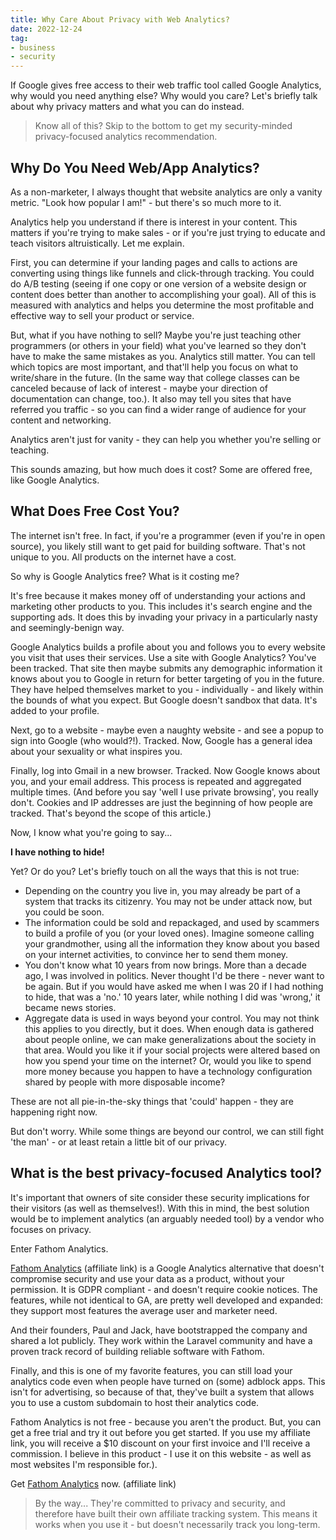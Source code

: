```yaml
---
title: Why Care About Privacy with Web Analytics?
date: 2022-12-24
tag:
- business
- security
---
```

If Google gives free access to their web traffic tool called Google Analytics, why would you need anything else? Why would you care? Let's briefly talk about why privacy matters and what you can do instead.

<!--more-->

> Know all of this? Skip to the bottom to get my security-minded privacy-focused analytics recommendation.

## Why Do You Need Web/App Analytics?

As a non-marketer, I always thought that website analytics are only a vanity metric. "Look how popular I am!" - but there's so much more to it.

Analytics help you understand if there is interest in your content. This matters if you're trying to make sales - or if you're just trying to educate and teach visitors altruistically. Let me explain.

First, you can determine if your landing pages and calls to actions are converting using things like funnels and click-through tracking.  You could do A/B testing (seeing if one copy or one version of a website design or content does better than another to accomplishing your goal).  All of this is measured with analytics and helps you determine the most profitable and effective way to sell your product or service.

But, what if you have nothing to sell? Maybe you're just teaching other programmers (or others in your field) what you've learned so they don't have to make the same mistakes as you.  Analytics still matter.  You can tell which topics are most important, and that'll help you focus on what to write/share in the future. (In the same way that college classes can be canceled because of lack of interest - maybe your direction of documentation can change, too.). It also may tell you sites that have referred you traffic - so you can find a wider range of audience for your content and networking.

Analytics aren't just for vanity - they can help you whether you're selling or teaching.

This sounds amazing, but how much does it cost? Some are offered free, like Google Analytics.

## What Does Free Cost You?

The internet isn't free.  In fact, if you're a programmer (even if you're in open source), you likely still want to get paid for building software. That's not unique to you. All products on the internet have a cost.

So why is Google Analytics free? What is it costing me?  

It's free because it makes money off of understanding your actions and marketing other products to you. This includes it's search engine and the supporting ads. It does this by invading your privacy in a particularly nasty and seemingly-benign way.

Google Analytics builds a profile about you and follows you to every website you visit that uses their services.  Use a site with Google Analytics? You've been tracked.  That site then maybe submits any demographic information it knows about you to Google in return for better targeting of you in the future.  They have helped themselves market to you - individually - and likely within the bounds of what you expect. But Google doesn't sandbox that data. It's added to your profile.

Next, go to a website - maybe even a naughty website - and see a popup to sign into Google (who would?!).  Tracked. Now, Google has a general idea about your sexuality or what inspires you.  

Finally, log into Gmail in a new browser.  Tracked. Now Google knows about you, and your email address.  This process is repeated and aggregated multiple times.  (And before you say 'well I use private browsing', you really don't.  Cookies and IP addresses are just the beginning of how people are tracked. That's beyond the scope of this article.)

Now, I know what you're going to say...

**I have nothing to hide!** 

Yet?  Or do you? Let's briefly touch on all the ways that this is not true:

* Depending on the country you live in, you may already be part of a system that tracks its citizenry. You may not be under attack now, but you could be soon.
* The information could be sold and repackaged, and used by scammers to build a profile of you (or your loved ones).  Imagine someone calling your grandmother, using all the information they know about you based on your internet activities, to convince her to send them money.
* You don't know what 10 years from now brings. More than a decade ago, I was involved in politics. Never thought I'd be there - never want to be again. But if you would have asked me when I was 20 if I had nothing to hide, that was a 'no.'  10 years later, while nothing I did was 'wrong,' it became news stories.
* Aggregate data is used in ways beyond your control.  You may not think this applies to you directly, but it does.  When enough data is gathered about people online, we can make generalizations about the society in that area. Would you like it if your social projects were altered based on how you spend your time on the internet?  Or, would you like to spend more money because you happen to have a technology configuration shared by people with more disposable income?

These are not all pie-in-the-sky things that 'could' happen - they are happening right now.

But don't worry. While some things are beyond our control, we can still fight 'the man' - or at least retain a little bit of our privacy.

## What is the best privacy-focused Analytics tool?

It's important that owners of site consider these security implications for their visitors (as well as themselves!). With this in mind, the best solution would be to implement analytics (an arguably needed tool) by a vendor who focuses on privacy.

Enter Fathom Analytics.

[Fathom Analytics](https://usefathom.com/ref/NGDXMB) (affiliate link) is a Google Analytics alternative that doesn't compromise security and use your data as a product, without your permission.  It is GDPR compliant - and doesn't require cookie notices. The features, while not identical to GA, are pretty well developed and expanded: they support most features the average user and marketer need.

And their founders, Paul and Jack, have bootstrapped the company and shared a lot publicly. They work within the Laravel community and have a proven track record of building reliable software with Fathom.

Finally, and this is one of my favorite features, you can still load your analytics code even when people have turned on (some) adblock apps. This isn't for advertising, so because of that, they've built a system that allows you to use a custom subdomain to host their analytics code.

Fathom Analytics is not free - because you aren't the product.  But, you can get a free trial and try it out before you get started.  If you use my affiliate link, you will receive a $10 discount on your first invoice and I'll receive a commission.   I believe in this product - I use it on this website - as well as most websites I'm responsible for.).

Get [Fathom Analytics](https://usefathom.com/ref/NGDXMB) now.  (affiliate link)

> By the way... They're committed to privacy and security, and therefore have built their own affiliate tracking system.  This means it works when you use it - but doesn't necessarily track you long-term.

